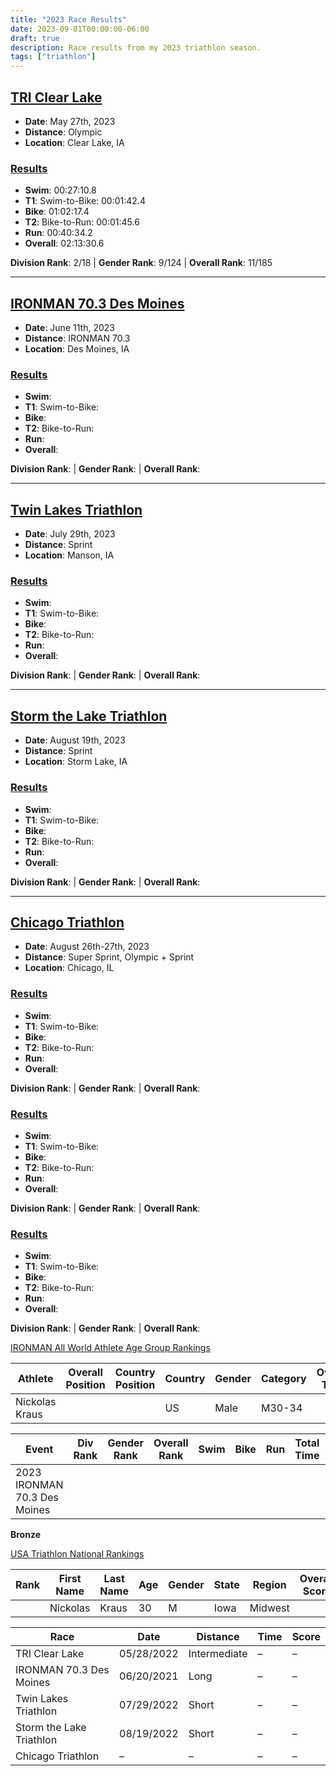```yaml
---
title: "2023 Race Results"
date: 2023-09-01T00:00:00-06:00
draft: true
description: Race results from my 2023 triathlon season.
tags: ["triathlon"]
---
```


## [TRI Clear Lake](https://clearlakeiowa.com/events/tri-clear-lake)
* **Date**: May 27th, 2023
* **Distance**: Olympic
* **Location**: Clear Lake, IA

### [Results](https://results.truetimeracing.com/myresults.aspx?uid=16535-1122-6-484218)
* **Swim**: 00:27:10.8
* **T1**: Swim-to-Bike: 00:01:42.4
* **Bike**: 01:02:17.4
* **T2**: Bike-to-Run: 00:01:45.6
* **Run**: 00:40:34.2
* **Overall**: 02:13:30.6

**Division Rank**: 2/18 | **Gender Rank**: 9/124 | **Overall Rank**: 11/185

---

## [IRONMAN 70.3 Des Moines](https://www.ironman.com/im703-des-moines)
* **Date**: June 11th, 2023
* **Distance**: IRONMAN 70.3
* **Location**: Des Moines, IA

### [Results](https://www.ironman.com/im703-des-moines-results)
* **Swim**:
* **T1**: Swim-to-Bike:
* **Bike**:
* **T2**: Bike-to-Run:
* **Run**:
* **Overall**:

**Division Rank**: | **Gender Rank**: | **Overall Rank**:

---

## [Twin Lakes Triathlon](https://runsignup.com/Race/IA/Manson/TwinLakesTriathlonandDuathlon)
* **Date**: July 29th, 2023
* **Distance**: Sprint
* **Location**: Manson, IA

### [Results]()
* **Swim**:
* **T1**: Swim-to-Bike:
* **Bike**:
* **T2**: Bike-to-Run:
* **Run**:
* **Overall**:

**Division Rank**: | **Gender Rank**: | **Overall Rank**:

---

## [Storm the Lake Triathlon](https://runsignup.com/Race/IA/StormLake/StormtheLakeTriathlon)
* **Date**: August 19th, 2023
* **Distance**: Sprint
* **Location**: Storm Lake, IA

### [Results]()
* **Swim**:
* **T1**: Swim-to-Bike:
* **Bike**:
* **T2**: Bike-to-Run:
* **Run**:
* **Overall**:

**Division Rank**: | **Gender Rank**: | **Overall Rank**:

---

## [Chicago Triathlon](https://www.chicagotriathlon.com/)
* **Date**: August 26th-27th, 2023
* **Distance**: Super Sprint, Olympic + Sprint
* **Location**: Chicago, IL

### [Results]()
* **Swim**:
* **T1**: Swim-to-Bike:
* **Bike**:
* **T2**: Bike-to-Run:
* **Run**:
* **Overall**:

**Division Rank**: | **Gender Rank**: | **Overall Rank**:

### [Results]()
* **Swim**:
* **T1**: Swim-to-Bike:
* **Bike**:
* **T2**: Bike-to-Run:
* **Run**:
* **Overall**:

**Division Rank**: | **Gender Rank**: | **Overall Rank**:

### [Results]()
* **Swim**:
* **T1**: Swim-to-Bike:
* **Bike**:
* **T2**: Bike-to-Run:
* **Run**:
* **Overall**:

**Division Rank**: | **Gender Rank**: | **Overall Rank**:


[IRONMAN All World Athlete Age Group Rankings](https://www.ironman.com/all-world-athlete-agr)

Athlete        | Overall Position | Country Position | Country | Gender | Category | Overall Time | Points
-------------- | ---------------- | ---------------- | ------- | ------ | -------- | ------------ | ------
Nickolas Kraus |                  |                  |      US |   Male |   M30-34 |              |

Event                        | Div Rank | Gender Rank | Overall Rank | Swim     | Bike      | Run     | Total Time | Points
---------------------------- | -------- | ----------- | ------------ | -------- | --------- | ------- | ---------- | ------
2023 IRONMAN 70.3 Des Moines |          |             |              |          |           |         |            |

**Bronze**

[USA Triathlon National Rankings](https://rankings.usatriathlon.org/Rankings/NationalRankings)

Rank | First Name | Last Name | Age | Gender | State | Region  | Overall Score
---- | ---------- | --------- | --- | ------ | ----- | ------- | -------------
     |   Nickolas |     Kraus |  30 |      M |  Iowa | Midwest |

Race                       | Date       | Distance     | Time        | Score
-------------------------- | ---------- | ------------ | ----------- | ------
TRI Clear Lake             | 05/28/2022 | Intermediate |           – |      –
IRONMAN 70.3 Des Moines    | 06/20/2021 |         Long |           – |      –
Twin Lakes Triathlon       | 07/29/2022 |        Short |           – |      –
Storm the Lake Triathlon   | 08/19/2022 |        Short |           – |      –
Chicago Triathlon          |          – |            – |           – |      –
